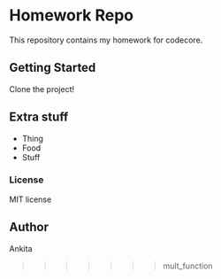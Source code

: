 #  Homework Repo

This repository contains my homework for codecore.

## Getting Started

Clone the project!



## Extra stuff

- Thing
- Food
- Stuff

### License

MIT license


## Author

Ankita
>>>>>>> mult_function
